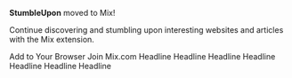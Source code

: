 **StumbleUpon** moved to Mix!

Continue discovering and stumbling upon interesting websites and articles with the Mix extension.

Add to Your Browser Join Mix.com Headline Headline Headline Headline Headline Headline Headline